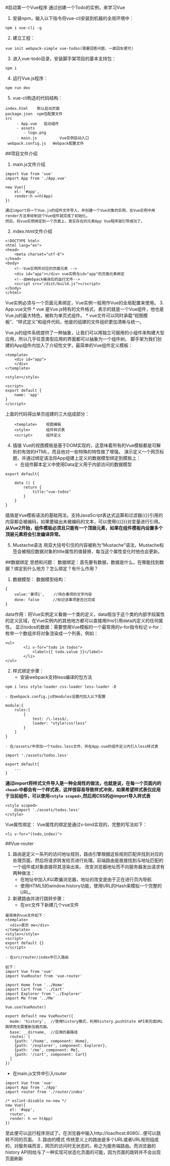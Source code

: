 #启动第一个Vue程序
通过创建一个Todo的实例，来学习Vue
1. 安装npm，输入以下指令将vue-cli安装到机器的全局环境中：
```
npm i vue-cli -g
```
2. 建立工程：

```
vue init webpack-simple vue-todos(需要回答问题，一直回车便可)
```
3. 进入vue-todo目录，安装脚手架项目的基本支持包：
```
npm i
```
4. 运行Vue.js程序：
```
npm run dev
```
5. vue-cli构造的代码结构：

```
index.html    默认启动页面
package.json  npm包配置文件
src 
	 - App.vue   启动组件
	 - assets
	  	- logo.png
	 - main.js          Vue实例启动入口 
 webpack.config.js   Webpack配置文件
```
##项目文件介绍
1. main.js文件介绍

```
import Vue from 'vue'   
import App from './App.vue'  

new Vue({
	el: '#app',
	render:h =>h(App)
})
```
	
	通过import将一个Vue.js的组件文件导入，并创建一个Vue对象的实例，在Vue实例中用render方法来绘制这个Vue组件就完成了初始化。
	然后，将vue实例绑定到一个页面上，真实存在的元素App Vue程序就引导成功了。

2. index.html文件介绍
```
<!DOCTYPE html>
<html lang="en">
<head>
	<meta charset="utf-8">
</head>
<body>
	<!--Vue实例所对应的页面元素 -->
	<div id="app"></div> vue实例与id="app"的页面元素绑定
	<!--由Webpack编译后的运行文件-->
	<script src="/dist/build.js"></script>
</body>
</html>
```
  Vue实例必须与一个页面元素绑定，Vue实例一般用作Vue的全局配置来使用。
3. App.vue文件
	* vue 是Vue.js特有的文件格式，表示的就是一个Vue组件，他也是Vue.js的最大特色，被称为单页式组件。
	* vue文件可以同时承载“视图模板”、“样式定义”和组件代码，他是的组建的文件组织更加清晰与统一。

Vue.js的组件系统提供了一种抽象，让我们可以用独立可服用的小组件来构建大型应用，所以几乎任意类型应用的界面都可以抽象为一个组件树。
脚手架为我们创建的App组件内加入了介绍性文字，最简单的Vue组件定义模板：

```
<template>
	<div id="app">
	</div>
</template>

<style></style>

<script>
export default {
	name: 'app'
}
</script>
```
上面的代码得出单页组建的三大组成部分：
```
	<template>    视图模板
	<style>       组件样式表
	<script>      组件定义
```

4. 插值
Vue的视图模板是基于DOM实现的，这意味着所有的Vue模板都是可解析的有效的HTML，而且他对一些特殊的特性做了增强。
演示定义一个网页标题，并通过绑定语法将App组建上定义的数据模型绑定到模板上：
	* 在组件脚本定义中使用Data定义用于内部访问的数据模型


```
export default{
	
	data () {
		return {
			title:"vue-todos"
		}
	}
}

```

插值是Vue模板语法的基础用法，支持JavaScript表达式运算和过滤器{{}}引用的内容都会被编码，如果要输出未被编码的文本，可以使用{{{}}}对变量进行引用。
**从Vue2开始，组件模板必须且只能有一个顶层元素，如果在组件模板内设置多个顶层元素将会引发编译异常。**

5. Mustache语法
用双大括号引住的内容被称为“Mustache”语法，Mustache标签会被相应数据对象的title属性的值替换，每当这个属性变化时他也会更新。

##数据绑定
思想和问题：
数据绑定：首先要有数据，数据是什么，在哪能找到数据？绑定到什么地方？怎么绑定？有什么作用？
1. 数据模型：
数据模型结构：
```
{
	value:'事项1',    //待办事项的文字内容
	done: false      //标记该事项是否已完成
}
```
data作用：将Vue实例定义看做一个类的定义，data相当于这个类的内部字段属性的定义区域，在Vue实例内的其他地方都可以直接用this引用data内定义的任何属性。
显示todos的数据：需要使用Vue模板的一个最常用的v-for指令标记
v-for：枚举一个数组并将对象渲染成一个列表，例如：
```
<ul>
		<li v-for="todo in todos">
			<label>{{ todo.value }}</label>
		</li>
</ul>
```

2. 样式绑定步骤：
	- 安装webpack支持less编译的包方法
```
npm i less style-loader css-loader less-loader -D
```
	- 在webpack.config.js的modules设置内加入以下配置
```
module:{
	rules:[
		{
			test: /\.less$/,
			loader: "style!css!less"
		}
	]
}
```
	- 在/assets/中添加一个todos.less文件，并在App.vue的组件定义内引入less样式表

```
import './assets/todos.less'

export default{
	...
}
```
**通过import将样式文件导入是一种全局性的做法，也就是说，在每一个页面内的`<head>`中都会有一个样式表，这样很容易导致样式冲突，如果希望样式表仅应用于当前组件，可以使用`<style scoped>`,然后用CSS的@import导入样式表**

```
<style scoped>
	@import './assets/todos.less'
</style>
```
Vue属性绑定：
Vue属性的绑定是通过v-bind实现的，完整的写法如下：
```
<li v-for="(todo,index)">
```

##Vue-router
1. 路由是定义一系列的访问地址规则，路由引擎根据这些规则匹配并找到对应的处理页面，然后将请求转发给页进行处理。前端路由是直接找到与地址匹配的一个组件或对象直接将其渲染出来。
改变浏览器地址而不向服务器发出请求有两种做法：
	- 在地址中加入#以欺骗浏览器，地址的改变是由于正在进行页内导航
	- 使用HTML5的window.history功能，使用URL的Hash来模拟一个完整的URL。
2. 新建路由并进行跳转步骤：
	- 在src文件下新建几个vue文件
```
最简单的vue文件如下：
<template>
  <div>首页 me</div>
</template>
<style></style>
<script>
export default {}
</script>
```
	- 在src/router/index中引入路由

```
如下：
import Vue from 'vue'
import VueRouter from 'vue-router'

import Home from '../Home'
import Cart from '../Cart'
import Explorer from '../Explorer'
import Me from '../Me'

Vue.use(VueRouter)

export default new VueRouter({
  mode: 'history',  //使用history模式，利用history.pushState API来完成URL跳转而无需重新加载页面。
  base: __dirname,  //应用的基路径
  routes: [
    {path: '/home', component: Home},
    {path: '/explorer', component: Explorer},
    {path: '/me', component: Me},
    {path: '/cart', component: Cart}
  ]
})
```

 - 在main.js文件中引入router

```
import Vue from 'vue'
import App from './App'
import router from './router/index'

/* eslint-disable no-new */
new Vue({
  el: '#app',
  router,
  render: h => h(App)
})
```
至此便可以运行程序测试了。在浏览器中输入http://loaclhost:8080/...便可以跳转不同的页面。
3. 路由的模式
传统意义上的路由是多个URL或者URL规则组成的，对服务端而言，网页的访问时无状态的，称之为服务端路由。而浏览器的history API则给与了一种实现可状态化页面的可能，因为页面的跳转并不会出现页面刷新